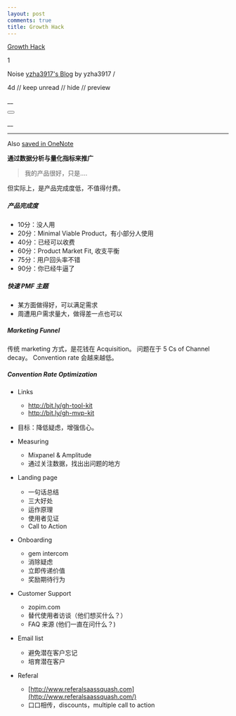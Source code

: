 ```yaml
---
layout: post
comments: true
title: Growth Hack
---
```

[Growth Hack](http://yzha3917-blog.logdown.com/posts/1082481)




1

Noise
 [yzha3917's Blog](https://feedly.com//i/subscription/feed/http://yzha3917-blog.logdown.com/posts.rss)
 by yzha3917
 /


 4d
  //  keep unread
  //  hide
  //  preview

__

<button class="headerInfo-expanded-img tertiary button-icon-only-micro icon icon-fx-save-to-knowledge-board-ios-md-black"></button>

<!-- react-empty: 7 -->__

______

<!-- react-empty: 1 -->

<!-- react-empty: 1 -->


 Also [saved in OneNote](https://s3.feedly.com/production/head/)

<!-- Summary container all summary markers are relative to this container: do not change the id (3) -->

**通过数据分析与量化指标来推广**

> 我的产品很好，只是....

但实际上，是产品完成度低，不值得付费。

##### 产品完成度

* 10分：没人用
* 20分：Minimal Viable Product，有小部分人使用
* 40分：已经可以收费
* 60分：Product Market Fit, 收支平衡
* 75分：用户回头率不错
* 90分：你已经牛逼了

##### 快速 PMF 主题

* 某方面做得好，可以满足需求
* 周遭用户需求量大，做得差一点也可以

##### Marketing Funnel

<figure></figure>

传统 marketing 方式，是花钱在 Acquisition。
问题在于 5 Cs of Channel decay。
Convention rate 会越来越低。

##### Convention Rate Optimization

* Links

    * http://bit.ly/gh-tool-kit
    * http://bit.ly/gh-mvp-kit

* 目标：降低疑虑，增强信心。
* Measuring

    * Mixpanel & Amplitude
    * 通过关注数据，找出出问题的地方

* Landing page

    * 一句话总结
    * 三大好处
    * 运作原理
    * 使用者见证
    * Call to Action

* Onboarding

    * gem intercom
    * 消除疑虑
    * 立即传递价值
    * 奖励期待行为

* Customer Support

    * zopim.com
    * 替代使用者访谈（他们想买什么？）
    * FAQ 来源 (他们一直在问什么？)

* Email list

    * 避免潜在客户忘记
    * 培育潜在客户

* Referal

    * [http://www.referalsaassquash.com](http://www.referalsaassquash.com/)
    * 口口相传，discounts，multiple call to action

####
